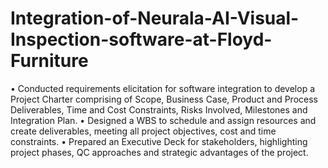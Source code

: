 # Integration-of-Neurala-AI-Visual-Inspection-software-at-Floyd-Furniture
• Conducted requirements elicitation for software integration to develop a Project Charter comprising of Scope, Business Case, Product and Process Deliverables, Time and Cost Constraints, Risks Involved, Milestones and Integration Plan. • Designed a WBS to schedule and assign resources and create deliverables, meeting all project objectives, cost and time constraints. • Prepared an Executive Deck for stakeholders, highlighting project phases, QC approaches and strategic advantages of the project.
